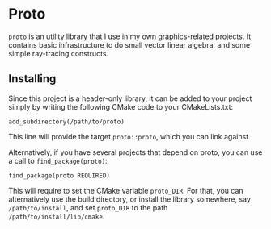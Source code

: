 # Proto

`proto` is an utility library that I use in my own graphics-related projects.
It contains basic infrastructure to do small vector linear algebra, and some simple ray-tracing constructs.

## Installing

Since this project is a header-only library, it can be added to your project simply by
writing the following CMake code to your CMakeLists.txt:

    add_subdirectory(/path/to/proto)

This line will provide the target `proto::proto`, which you can link against.

Alternatively, if you have several projects that depend on proto, you can use a call to
`find_package(proto)`:

    find_package(proto REQUIRED)

This will require to set the CMake variable `proto_DIR`. For that, you can alternatively
use the build directory, or install the library somewhere, say `/path/to/install`, and
set `proto_DIR` to the path `/path/to/install/lib/cmake`.
